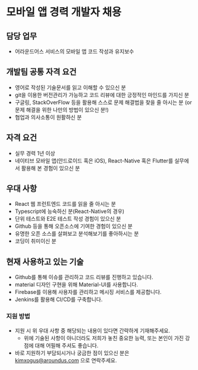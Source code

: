 # 모바일 앱 경력 개발자 채용

## 담당 업무

- 어라운드어스 서비스의 모바일 앱 코드 작성과 유지보수

## 개발팀 공통 자격 요건

- 영어로 작성된 기술문서를 읽고 이해할 수 있으신 분
- git을 이용한 버전관리가 가능하고 코드 리뷰에 대한 긍정적인 마인드를 가지신 분
- 구글링, StackOverFlow 등을 활용해 스스로 문제 해결법을 찾을 줄 아시는 분 (or 문제 해결을 위한 나만의 방법이 있으신 분!)
- 협업과 의사소통이 원활하신 분

## 자격 요건

- 실무 경력 1년 이상
- 네이티브 모바일 앱(안드로이드 혹은 iOS), React-Native 혹은 Flutter를 실무에서 활용해 본 경험이 있으신 분

## 우대 사항

- React 웹 프런트엔드 코드를 읽을 줄 아시는 분
- Typescript에 능숙하신 분(React-Native의 경우)
- 단위 테스트와 E2E 테스트 작성 경험이 있으신 분
- Github 등을 통해 오픈소스에 기여한 경험이 있으신 분
- 유명한 오픈 소스를 살펴보고 분석해보기를 좋아하시는 분
- 코딩이 취미이신 분

## 현재 사용하고 있는 기술

- Github를 통해 이슈를 관리하고 코드 리뷰를 진행하고 있습니다.
- material 디자인 구현을 위해 Material-UI를 사용합니다.
- Firebase를 이용해 사용자를 관리하고 메시징 서비스를 제공합니다.
- Jenkins를 활용해 CI/CD를 구축합니다.

### 지원 방법

- 지원 시 위 우대 사항 중 해당되는 내용이 있다면 간략하게 기재해주세요.
  - 위에 기술된 사항이 아니더라도 저희가 놓친 중요한 능력, 또는 본인이 가진 강점에 대해 어필해 주셔도 좋습니다.
- 바로 지원하기 부담되시거나 궁금한 점이 있으신 분은 kimxogus@aroundus.com 으로 연락주세요.

